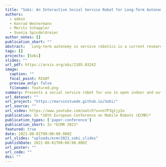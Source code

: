 ```yaml
---
title: "Sobi: An Interactive Social Service Robot for Long-Term Autonomy in Open Environments"
authors:
  - admin
  - Konrad Westermann
  - Moritz Schappler
  - Svenja Spindeldreier
author_notes: []
publication_short: ""
abstract: 	Long-term autonomy in service robotics is a current research topic, especially for dynamic, large-scale environments that change over time. We present Sobi, a mobile service robot developed as an interactive guide for open environments, such as public places with indoor and outdoor areas. The robot will serve as a platform for environment modeling and human-robot interaction. Its main hardware and software components, which we freely license as a documented open source project, are presented. Another key focus is Sobi's monitoring system for long-term autonomy, which restores system components in a targeted manner in order to extend the total system lifetime without unplanned intervention. We demonstrate first results of the long-term autonomous capabilities in a 16-day indoor deployment, in which the robot patrols a total of 66.6 km with an average of 5.5 hours of travel time per weekday, charging autonomously in between. In a user study with 12 participants, we evaluate the appearance and usability of the user interface, which allows users to interactively query information about the environment and directions.
tags: []
projects: [Sobi]
slides: ""
url_pdf: https://arxiv.org/abs/2105.03242
image:
  caption: ""
  focal_point: RIGHT
  preview_only: false
  filename: featured.png
summary: Presents a social service robot for use in open indoor and outdoor environments.
url_dataset: ""
url_project: "https://marvinstuede.github.io/Sobi/"
url_source: ""
url_video: https://www.youtube.com/watch?v=nn7P3g1jy2o
publication: In *10th European Conference on Mobile Robots (ECMR)*
publication_types: ['paper-conference']
publication_short: In *ECMR 2021*
featured: true
date: 2021-08-01T00:00:00.000Z
url_slides: "uploads/ecmr2021_sobi_slides"
publishDate: 2021-08-01T00:00:00.000Z
url_poster: ""
url_code: ""
doi: ""
---
```

